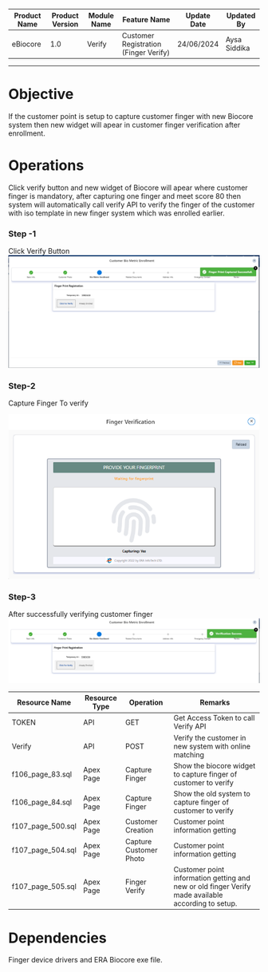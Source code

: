 
| Product Name | Product Version | Module Name | Feature Name | Update Date | Updated By
|---|---|---|---|---|---|
| eBiocore | 1.0 | Verify | Customer Registration (Finger Verify) | 24/06/2024 | Aysa Siddika

***

# Objective
If the customer point is setup to capture customer finger with new Biocore system then new widget will apear in customer finger verification after enrollment.

# Operations
Click verify button and new widget of Biocore will apear where customer finger is mandatory, after capturing one finger and meet score 80 then system will automatically call verify API to verify the finger of the customer with iso template in new finger system which was enrolled earlier.

### Step -1
Click Verify Button
![Click Enroll Button](images/Verify1.png)
### Step-2
Capture Finger To verify

![Capture Finger](images/Verify2.png)
### Step-3
After successfully verifying customer finger
![After successfully enrolling customer finger](images/Verify3.png)


| Resource Name | Resource Type | Operation | Remarks | 
|---|---|---|---|
| TOKEN | API | GET | Get Access Token to call Verify API
| Verify | API | POST | Verify the customer in new system with online matching
| f106_page_83.sql | Apex Page | Capture Finger | Show the biocore widget to capture finger of customer to verify
| f106_page_84.sql | Apex Page | Capture Finger | Show the old system to capture finger of customer to verify
|f107_page_500.sql|Apex Page | Customer Creation | Customer point information getting
|f107_page_504.sql|Apex Page | Capture Customer Photo | Customer point information getting
|f107_page_505.sql|Apex Page | Finger Verify | Customer point information getting and new or old finger Verify made available according to setup. 
# Dependencies
Finger device drivers and ERA Biocore exe file.

